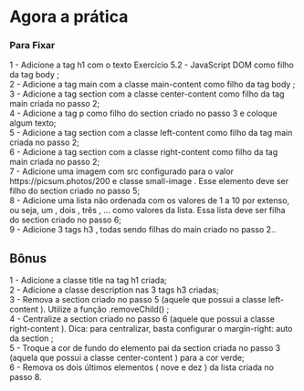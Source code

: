 <h1>Agora a prática</h1>
<h3> Para Fixar</h3>
<p>
1 - Adicione a tag h1 com o texto Exercício 5.2 - JavaScript DOM como filho da tag body ; <br>
2 - Adicione a tag main com a classe main-content como filho da tag body ;<br>
3 - Adicione a tag section com a classe center-content como filho da tag main criada no passo 2;<br>
4 - Adicione a tag p como filho do section criado no passo 3 e coloque algum texto;<br>
5 - Adicione a tag section com a classe left-content como filho da tag main criada no passo 2;<br>
6 - Adicione a tag section com a classe right-content como filho da tag main criada no passo 2;<br>
7 - Adicione uma imagem com src configurado para o valor https://picsum.photos/200 e classe small-image . Esse elemento deve ser filho do section criado no passo 5;<br>
8 - Adicione uma lista não ordenada com os valores de 1 a 10 por extenso, ou seja, um , dois , três , ... como valores da lista. Essa lista deve ser filha do section criado no passo 6;<br>
9 - Adicione 3 tags h3 , todas sendo filhas do main criado no passo 2..
<h2>Bônus </h2>
1 - Adicione a classe title na tag h1 criada;<br>
2 - Adicione a classe description nas 3 tags h3 criadas;<br>
3 - Remova a section criado no passo 5 (aquele que possui a classe left-content ). Utilize a função .removeChild() ;<br>
4 - Centralize a section criado no passo 6 (aquele que possui a classe right-content ). Dica: para centralizar, basta configurar o margin-right: auto da section ;<br>
5 - Troque a cor de fundo do elemento pai da section criada no passo 3 (aquela que possui a classe center-content ) para a cor verde;<br>
6 - Remova os dois últimos elementos ( nove e dez ) da lista criada no passo 8.
</p>
